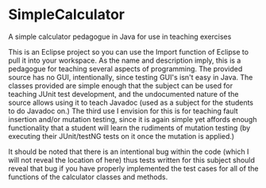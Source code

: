 # SimpleCalculator
A simple calculator pedagogue in Java for use in teaching exercises

This is an Eclipse project so you can use the Import function of Eclipse to pull it into your workspace.  As the name and description imply, this is a pedagogue for teaching several aspects of programming.  The provided source has no GUI, intentionally, since testing GUI's isn't easy in Java.  The classes provided are simple enough that the subject can be used for teaching JUnit test development, and the undocumented nature of the source allows using it to teach Javadoc (used as a subject for the students to do Javadoc on.)  The third use I envision for this is for teaching fault insertion and/or mutation testing, since it is again simple yet affords enough functionality that a student will learn the rudiments of mutation testing (by executing their JUnit/testNG tests on it once the mutation is applied.)

It should be noted that there is an intentional bug within the code (which I will not reveal the location of here) thus tests written for this subject should reveal that bug if you have properly implemented the test cases for all of the functions of the calculator classes and methods.
